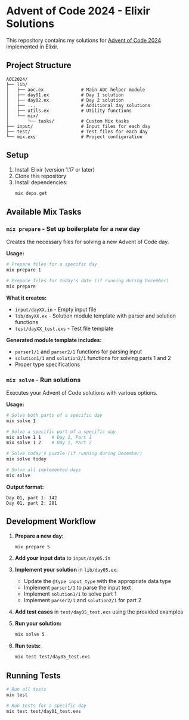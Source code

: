 # Advent of Code 2024 - Elixir Solutions

This repository contains my solutions for [Advent of Code 2024](https://adventofcode.com/2024) implemented in Elixir.

## Project Structure

```
AOC2024/
├── lib/
│   ├── aoc.ex              # Main AOC helper module
│   ├── day01.ex            # Day 1 solution
│   ├── day02.ex            # Day 2 solution
│   ├── ...                 # Additional day solutions
│   ├── utils.ex            # Utility functions
│   └── mix/
│       └── tasks/          # Custom Mix tasks
├── input/                  # Input files for each day
├── test/                   # Test files for each day
└── mix.exs                 # Project configuration
```

## Setup

1. Install Elixir (version 1.17 or later)
2. Clone this repository
3. Install dependencies:
   ```bash
   mix deps.get
   ```

## Available Mix Tasks

### `mix prepare` - Set up boilerplate for a new day

Creates the necessary files for solving a new Advent of Code day.

**Usage:**
```bash
# Prepare files for a specific day
mix prepare 1

# Prepare files for today's date (if running during December)
mix prepare
```

**What it creates:**
- `input/dayXX.in` - Empty input file
- `lib/dayXX.ex` - Solution module template with parser and solution functions
- `test/dayXX_test.exs` - Test file template

**Generated module template includes:**
- `parser1/1` and `parser2/1` functions for parsing input
- `solution1/1` and `solution2/1` functions for solving parts 1 and 2
- Proper type specifications

### `mix solve` - Run solutions

Executes your Advent of Code solutions with various options.

**Usage:**
```bash
# Solve both parts of a specific day
mix solve 1

# Solve a specific part of a specific day
mix solve 1 1    # Day 1, Part 1
mix solve 1 2    # Day 1, Part 2

# Solve today's puzzle (if running during December)
mix solve today

# Solve all implemented days
mix solve
```

**Output format:**
```
Day 01, part 1: 142
Day 01, part 2: 281
```

## Development Workflow

1. **Prepare a new day:**
   ```bash
   mix prepare 5
   ```

2. **Add your input data** to `input/day05.in`

3. **Implement your solution** in `lib/day05.ex`:
   - Update the `@type input_type` with the appropriate data type
   - Implement `parser1/1` to parse the input text
   - Implement `solution1/1` to solve part 1
   - Implement `parser2/1` and `solution2/1` for part 2

4. **Add test cases** in `test/day05_test.exs` using the provided examples

5. **Run your solution:**
   ```bash
   mix solve 5
   ```

6. **Run tests:**
   ```bash
   mix test test/day05_test.exs
   ```

## Running Tests

```bash
# Run all tests
mix test

# Run tests for a specific day
mix test test/day01_test.exs
```
